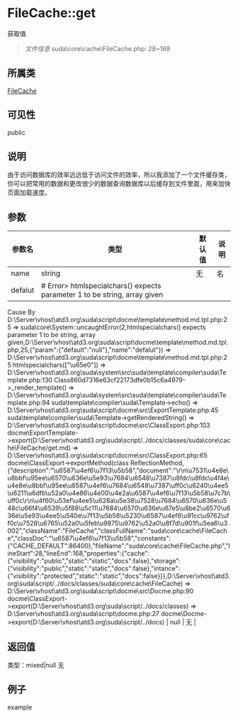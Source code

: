# FileCache::get
获取值
> *文件信息* suda\core\cache\FileCache.php: 28~168
## 所属类 

[FileCache](../FileCache.md)

## 可见性

  public  
## 说明


由于访问数据库的效率远远低于访问文件的效率，所以我添加了一个文件缓存类，
你可以把常用的数据和更改很少的数据查询数据库以后缓存到文件里面，用来加快页面加载速度。

## 参数

| 参数名 | 类型 | 默认值 | 说明 |
|--------|-----|-------|-------|
| name |  string | 无 |  名 |
| defalut |  # Error> htmlspecialchars() expects parameter 1 to be string, array given
  Cause By D:\Server\vhost\atd3.org\suda\script\docme\template\method.md.tpl.php:25
    =>  suda\core\System::uncaughtError(2,htmlspecialchars() expects parameter 1 to be string, array given,D:\Server\vhost\atd3.org\suda\script\docme\template\method.md.tpl.php,25,{"param":{"default":"null"},"name":"defalut"})
    => D:\Server\vhost\atd3.org\suda\script\docme\template\method.md.tpl.php:25 htmlspecialchars(["\u65e0"])
    => D:\Server\vhost\atd3.org\suda\system\src\suda\template\compiler\suda\Template.php:130 Class860d7316e63cf22173dfe0b15c6a4979->_render_template()
    => D:\Server\vhost\atd3.org\suda\system\src\suda\template\compiler\suda\Template.php:94 suda\template\compiler\suda\Template->echo()
    => D:\Server\vhost\atd3.org\suda\script\docme\src\ExportTemplate.php:45 suda\template\compiler\suda\Template->getRenderedString()
    => D:\Server\vhost\atd3.org\suda\script\docme\src\ClassExport.php:103 docme\ExportTemplate->export(D:\Server\vhost\atd3.org\suda\script/../docs/classes/suda\core\cache\FileCache/get.md)
    => D:\Server\vhost\atd3.org\suda\script\docme\src\ClassExport.php:65 docme\ClassExport->exportMethod(class ReflectionMethod,{"description":"\u6587\u4ef6\u7f13\u5b58","document":"\r\n\u7531\u4e8e\u8bbf\u95ee\u6570\u636e\u5e93\u7684\u6548\u7387\u8fdc\u8fdc\u4f4e\u4e8e\u8bbf\u95ee\u6587\u4ef6\u7684\u6548\u7387\uff0c\u6240\u4ee5\u6211\u6dfb\u52a0\u4e86\u4e00\u4e2a\u6587\u4ef6\u7f13\u5b58\u7c7b\uff0c\r\n\u4f60\u53ef\u4ee5\u628a\u5e38\u7528\u7684\u6570\u636e\u548c\u66f4\u6539\u5f88\u5c11\u7684\u6570\u636e\u67e5\u8be2\u6570\u636e\u5e93\u4ee5\u540e\u7f13\u5b58\u5230\u6587\u4ef6\u91cc\u9762\uff0c\u7528\u6765\u52a0\u5feb\u9875\u9762\u52a0\u8f7d\u901f\u5ea6\u3002","className":"FileCache","classFullName":"suda\\core\\cache\\FileCache","classDoc":"\u6587\u4ef6\u7f13\u5b58","constants":{"CACHE_DEFAULT":86400},"fileName":"suda\\core\\cache\\FileCache.php","lineStart":28,"lineEnd":168,"properties":{"cache":{"visibility":"public","static":"static","docs":false},"storage":{"visibility":"public","static":"static","docs":false},"intance":{"visibility":"protected","static":"static","docs":false}}},D:\Server\vhost\atd3.org\suda\script/../docs/classes/suda\core\cache\FileCache)
    => D:\Server\vhost\atd3.org\suda\script\docme\src\Docme.php:90 docme\ClassExport->export(D:\Server\vhost\atd3.org\suda\script/../docs/classes)
    => D:\Server\vhost\atd3.org\suda\script\docme.php:27 docme\Docme->export(D:\Server\vhost\atd3.org\suda\script/../docs)
 | null | 无 |

## 返回值
类型：mixed|null
无

## 例子

example